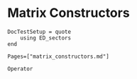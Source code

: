 # Matrix Constructors

```@meta
DocTestSetup = quote
	using ED_sectors
end
```

```@index
Pages=["matrix_constructors.md"]
```

```@docs
Operator
```